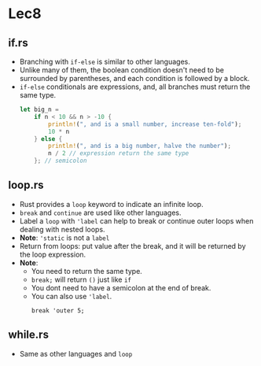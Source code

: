 # Lec8
## if.rs
- Branching with `if-else` is similar to other languages. 
- Unlike many of them, the boolean condition doesn't need to be surrounded by parentheses, and each condition is followed by a block. 
- `if-else` conditionals are expressions, and, all branches must return the same type.
    ```rs
    let big_n =
        if n < 10 && n > -10 {
            println!(", and is a small number, increase ten-fold");
            10 * n
        } else {
            println!(", and is a big number, halve the number");
            n / 2 // expression return the same type
        }; // semicolon
    ```
## loop.rs
- Rust provides a `loop` keyword to indicate an infinite loop.
- `break` and `continue` are used like other languages.
- Label a `loop` with `'label` can help to break or continue outer loops when dealing with nested loops.
- **Note**: `'static` is not a `label`
- Return from loops: put value after the break, and it will be returned by the loop expression.
- **Note**: 
    + You need to return the same type.
    + `break;` will return `()` just like `if`
    + You dont need to have a semicolon at the end of break.
    + You can also use `'label`.
        ```
        break 'outer 5;
        ```

## while.rs
- Same as other languages and `loop`